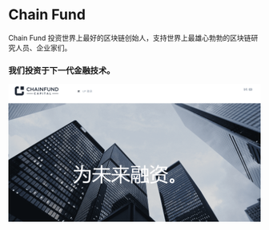 # 

# Chain Fund

Chain Fund 投资世界上最好的区块链创始人，支持世界上最雄心勃勃的区块链研究人员、企业家们。

### 我们投资于下一代金融技术。

![image-20220720100700791](image-20220720100700791.png)

